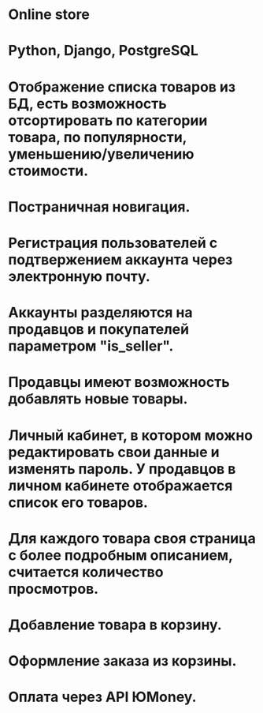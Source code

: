 # Online store
# Python, Django, PostgreSQL
# Отображение списка товаров из БД, есть возможность отсортировать по категории товара, по популярности, уменьшению/увеличению стоимости.
# Постраничная новигация. 
# Регистрация пользователей с подтвержением аккаунта через электронную почту.
# Аккаунты разделяются на продавцов и покупателей параметром "is_seller".
# Продавцы имеют возможность добавлять новые товары.
# Личный кабинет, в котором можно редактировать свои данные и изменять пароль. У продавцов в личном кабинете отображается список его товаров.
# Для каждого товара своя страница с более подробным описанием, считается количество просмотров.
# Добавление товара в корзину.
# Оформление заказа из корзины.
# Оплата через API ЮMoney.
